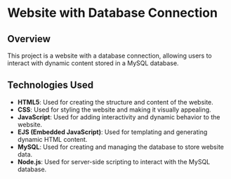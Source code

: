 # Website with Database Connection

## Overview

This project is a website with a database connection, allowing users to interact with dynamic content stored in a MySQL database.
## Technologies Used

- **HTML5**: Used for creating the structure and content of the website.
- **CSS**: Used for styling the website and making it visually appealing.
- **JavaScript**: Used for adding interactivity and dynamic behavior to the website.
- **EJS (Embedded JavaScript)**: Used for templating and generating dynamic HTML content.
- **MySQL**: Used for creating and managing the database to store website data.
- **Node.js**: Used for server-side scripting to interact with the MySQL database.
